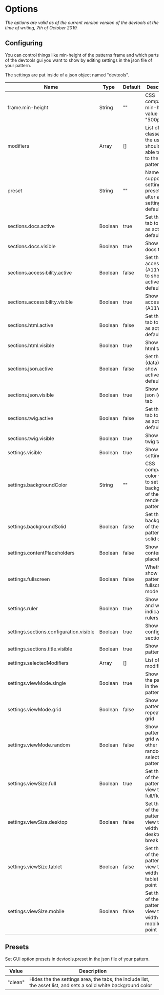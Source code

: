 # Options

_The options are valid as of the current version version of the devtools at the time of writing, 7th of October 2019._

## Configuring

You can control things like min-height of the patterns frame and which parts of the devtools gui you want to show by editing settings in the json file of your pattern.

The settings are put inside of a json object named "devtools".

| Name                                    | Type    | Default | Description                                                                 |
| --------------------------------------- | ------- | ------- | --------------------------------------------------------------------------- |
| frame.min-height                        | String  | ""      | CSS compatible min-height value (f.ex "500px")                              |
| modifiers                               | Array   | []      | List of css classes that the user should be able to add to the pattern      |
| preset                                  | String  | ""      | Name of a supported settings preset to alter a set of setting defaults      |
| sections.docs.active                    | Boolean | true    | Set the docs tab to show as active by default                               |
| sections.docs.visible                   | Boolean | true    | Show the docs tab                                                           |
| sections.accessibility.active           | Boolean | false   | Set the accessibility (A11Y) tab to show as active by default               |
| sections.accessibility.visible          | Boolean | true    | Show the accessibility (A11Y) tab                                           |
| sections.html.active                    | Boolean | false   | Set the html tab to show as active by default                               |
| sections.html.visible                   | Boolean | true    | Show the html tab                                                           |
| sections.json.active                    | Boolean | false   | Set the json (data) tab to show as active by default                        |
| sections.json.visible                   | Boolean | true    | Show the json (data) tab                                                    |
| sections.twig.active                    | Boolean | false   | Set the twig tab to show as active by default                               |
| sections.twig.visible                   | Boolean | true    | Show the twig tab                                                           |
| settings.visible                        | Boolean | true    | Show the settings area                                                      |
| settings.backgroundColor                | String  | ""      | CSS compatible color value to set to the background of the rendered pattern |
| settings.backgroundSolid                | Boolean | false   | Set the background of the pattern to a solid color                          |
| settings.contentPlaceholders            | Boolean | false   | Show content placeholders                                                   |
| settings.fullscreen                     | Boolean | false   | Whether to show the pattern in fullscreen mode                              |
| settings.ruler                          | Boolean | true    | Show height and width indicator rulers                                      |
| settings.sections.configuration.visible | Boolean | true    | Show the configutation section                                              |
| settings.sections.title.visible         | Boolean | true    | Show the patterns title                                                     |
| settings.selectedModifiers              | Array   | []      | List of active modifiers                                                    |
| settings.viewMode.single                | Boolean | true    | Show only the pattern in the pattern view                                   |
| settings.viewMode.grid                  | Boolean | false   | Show the pattern repeated in a grid                                         |
| settings.viewMode.random                | Boolean | false   | Show the pattern in a grid with other randomly selected patterns            |
| settings.viewSize.full                  | Boolean | true    | Set the width of the patterns view to full/fluid                            |
| settings.viewSize.desktop               | Boolean | false   | Set the width of the patterns view to the width of the desktop break point  |
| settings.viewSize.tablet                | Boolean | false   | Set the width of the patterns view to the width of the tablet break point   |
| settings.viewSize.mobile                | Boolean | false   | Set the width of the patterns view to the width of the mobile break point   |

## Presets

Set GUI option presets in devtools.preset in the json file of your pattern.

| Value   | Description                                                                                                      |
| ------- | ---------------------------------------------------------------------------------------------------------------- |
| "clean" | Hides the the settings area, the tabs, the include list, the asset list, and sets a solid white background color |
